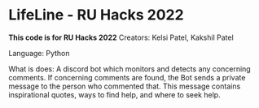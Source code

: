 # LifeLine - RU Hacks 2022 
**This code is for RU Hacks 2022**
Creators: Kelsi Patel, Kakshil Patel

Language: Python

What is does:
A discord bot which monitors and detects any concerning comments. 
If concerning comments are found, the Bot sends a private message to the person who commented that. 
This message contains inspirational quotes, ways to find help, and where to seek help. 
